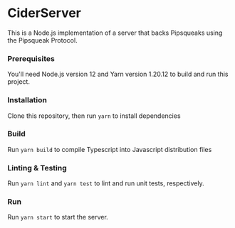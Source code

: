 # CiderServer

This is a Node.js implementation of a server that backs Pipsqueaks using
the Pipsqueak Protocol.

### Prerequisites

You'll need Node.js version 12 and Yarn version 1.20.12 to build and run
this project.

### Installation

Clone this repository, then run `yarn` to install dependencies

### Build

Run `yarn build` to compile Typescript into Javascript distribution files

### Linting & Testing

Run `yarn lint` and `yarn test` to lint and run unit tests, respectively.

### Run

Run `yarn start` to start the server.
